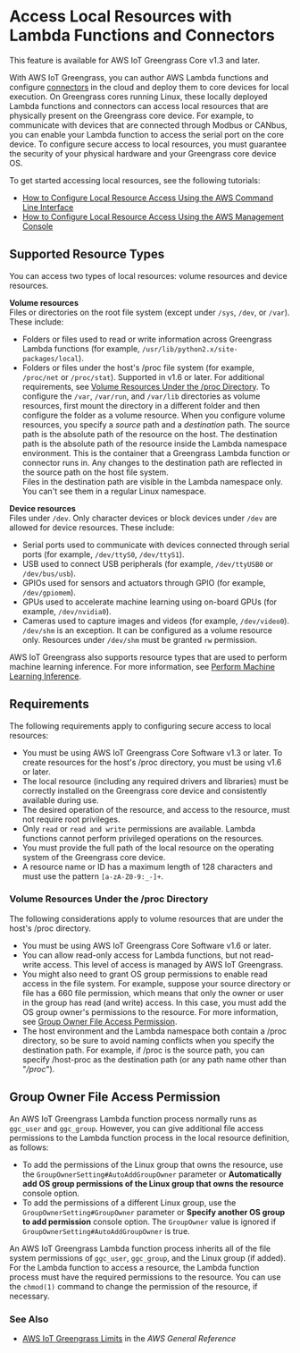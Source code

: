 # Access Local Resources with Lambda Functions and Connectors<a name="access-local-resources"></a>

This feature is available for AWS IoT Greengrass Core v1\.3 and later\.

With AWS IoT Greengrass, you can author AWS Lambda functions and configure [connectors](connectors.md) in the cloud and deploy them to core devices for local execution\. On Greengrass cores running Linux, these locally deployed Lambda functions and connectors can access local resources that are physically present on the Greengrass core device\. For example, to communicate with devices that are connected through Modbus or CANbus, you can enable your Lambda function to access the serial port on the core device\. To configure secure access to local resources, you must guarantee the security of your physical hardware and your Greengrass core device OS\.

To get started accessing local resources, see the following tutorials:
+ [How to Configure Local Resource Access Using the AWS Command Line Interface](lra-cli.md)
+ [How to Configure Local Resource Access Using the AWS Management Console](lra-console.md)

## Supported Resource Types<a name="lra-resource-types"></a>

You can access two types of local resources: volume resources and device resources\.

**Volume resources**  
Files or directories on the root file system \(except under `/sys`, `/dev`, or `/var`\)\. These include:  
+ Folders or files used to read or write information across Greengrass Lambda functions \(for example, `/usr/lib/python2.x/site-packages/local`\)\.
+ Folders or files under the host's /proc file system \(for example, `/proc/net` or `/proc/stat`\)\. Supported in v1\.6 or later\. For additional requirements, see [Volume Resources Under the /proc Directory](#lra-proc-resources)\.
To configure the `/var`, `/var/run`, and `/var/lib` directories as volume resources, first mount the directory in a different folder and then configure the folder as a volume resource\.
When you configure volume resources, you specify a *source* path and a *destination* path\. The source path is the absolute path of the resource on the host\. The destination path is the absolute path of the resource inside the Lambda namespace environment\. This is the container that a Greengrass Lambda function or connector runs in\. Any changes to the destination path are reflected in the source path on the host file system\.  
Files in the destination path are visible in the Lambda namespace only\. You can't see them in a regular Linux namespace\.

**Device resources**  
Files under `/dev`\. Only character devices or block devices under `/dev` are allowed for device resources\. These include:  
+ Serial ports used to communicate with devices connected through serial ports \(for example, `/dev/ttyS0`, `/dev/ttyS1`\)\.
+ USB used to connect USB peripherals \(for example, `/dev/ttyUSB0` or `/dev/bus/usb`\)\.
+ GPIOs used for sensors and actuators through GPIO \(for example, `/dev/gpiomem`\)\.
+ GPUs used to accelerate machine learning using on\-board GPUs \(for example, `/dev/nvidia0`\)\.
+ Cameras used to capture images and videos \(for example, `/dev/video0`\)\.
`/dev/shm` is an exception\. It can be configured as a volume resource only\. Resources under `/dev/shm` must be granted `rw` permission\.

AWS IoT Greengrass also supports resource types that are used to perform machine learning inference\. For more information, see [Perform Machine Learning Inference](ml-inference.md)\.

## Requirements<a name="lra-requirements"></a>

The following requirements apply to configuring secure access to local resources:
+ You must be using AWS IoT Greengrass Core Software v1\.3 or later\. To create resources for the host's /proc directory, you must be using v1\.6 or later\.
+ The local resource \(including any required drivers and libraries\) must be correctly installed on the Greengrass core device and consistently available during use\.
+ The desired operation of the resource, and access to the resource, must not require root privileges\. 
+ Only `read` or `read and write` permissions are available\. Lambda functions cannot perform privileged operations on the resources\.
+ You must provide the full path of the local resource on the operating system of the Greengrass core device\.
+ A resource name or ID has a maximum length of 128 characters and must use the pattern `[a-zA-Z0-9:_-]+`\.

### Volume Resources Under the /proc Directory<a name="lra-proc-resources"></a>

The following considerations apply to volume resources that are under the host's /proc directory\.
+ You must be using AWS IoT Greengrass Core Software v1\.6 or later\.
+ You can allow read\-only access for Lambda functions, but not read\-write access\. This level of access is managed by AWS IoT Greengrass\.
+ You might also need to grant OS group permissions to enable read access in the file system\. For example, suppose your source directory or file has a 660 file permission, which means that only the owner or user in the group has read \(and write\) access\. In this case, you must add the OS group owner's permissions to the resource\. For more information, see [Group Owner File Access Permission](#lra-group-owner)\.
+ The host environment and the Lambda namespace both contain a /proc directory, so be sure to avoid naming conflicts when you specify the destination path\. For example, if /proc is the source path, you can specify /host\-proc as the destination path \(or any path name other than "*/proc*"\)\.

## Group Owner File Access Permission<a name="lra-group-owner"></a>

An AWS IoT Greengrass Lambda function process normally runs as `ggc_user` and `ggc_group`\. However, you can give additional file access permissions to the Lambda function process in the local resource definition, as follows:
+ To add the permissions of the Linux group that owns the resource, use the `GroupOwnerSetting#AutoAddGroupOwner` parameter or **Automatically add OS group permissions of the Linux group that owns the resource** console option\.
+ To add the permissions of a different Linux group, use the `GroupOwnerSetting#GroupOwner` parameter or **Specify another OS group to add permission** console option\. The `GroupOwner` value is ignored if `GroupOwnerSetting#AutoAddGroupOwner` is true\.

An AWS IoT Greengrass Lambda function process inherits all of the file system permissions of `ggc_user`, `ggc_group`, and the Linux group \(if added\)\. For the Lambda function to access a resource, the Lambda function process must have the required permissions to the resource\. You can use the `chmod(1)` command to change the permission of the resource, if necessary\.

### See Also<a name="lra-seealso"></a>
+ [ AWS IoT Greengrass Limits](https://docs.aws.amazon.com/general/latest/gr/aws_service_limits.html#limits_greengrass) in the *AWS General Reference*
